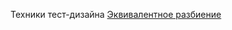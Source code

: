 Техники тест-дизайна
[Эквивалентное разбиение](https://docs.google.com/spreadsheets/d/1zYf6mpg-uclDTYAppNP2o5KnA9es0d7j433v0hPV5G8/edit?gid=0#gid=0)
